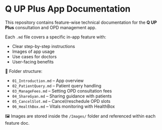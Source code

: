 # Q UP Plus App Documentation

This repository contains feature-wise technical documentation for the **Q UP Plus** consultation and OPD management app.

Each `.md` file covers a specific in-app feature with:

- Clear step-by-step instructions
- Images of app usage
- Use cases for doctors
- User-facing benefits

📁 Folder structure:
- `01_Introduction.md` – App overview
- `02_PatientQuery.md` – Patient query handling
- `03_ManageFees.md` – Setting OPD consultation fees
- `04_ShareGyan.md` – Sharing guidance with patients
- `05_CancelSlot.md` – Cancel/reschedule OPD slots
- `06_HealthBox.md` – Vitals monitoring with HealthBox

🖼 Images are stored inside the `/Images/` folder and referenced within each feature doc.
